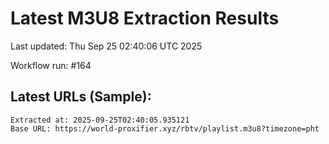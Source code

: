 # Latest M3U8 Extraction Results

Last updated: Thu Sep 25 02:40:06 UTC 2025

Workflow run: #164

## Latest URLs (Sample):
```
Extracted at: 2025-09-25T02:40:05.935121
Base URL: https://world-proxifier.xyz/rbtv/playlist.m3u8?timezone=pht

```
